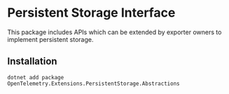 # Persistent Storage Interface

This package includes APIs which can be extended by exporter owners to implement
persistent storage.

## Installation

```shell
dotnet add package OpenTelemetry.Extensions.PersistentStorage.Abstractions
```
